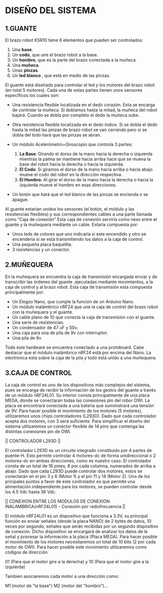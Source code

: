 # DISEÑO DEL SISTEMA
## 1.GUANTE
  El brazo robot KSR10 tiene 6 elementos que pueden ser controlados: 
 
 1.	 Una **base**.
 2.	 Un **codo**, que une el brazo robot a la base.
 3.	 Un **hombro**, que es la parte del brazo conectada a la muñeca.
 4.	 Una **muñeca**.
 5.	 Unas **pinzas**.
 6.	 Un **led blanco** , que está en medio de las pinzas.
  
  El guante está diseñado para controlar el led y los motores del brazo robot (en total 5 motores). 
  Cada una de estas partes tienen unos sensores específicos los cuales son:

  *	 Una resistencia flexible localizada en el dedo corazón. Esta se encarga de controlar la muñeca. Si doblamos hasta la mitad, 
         la muñeca del robot bajará. Cuando se dobla por completo el dedo la muñeca sube.
  *	 Otra resistencia flexible localizada en el dedo índice. 
         Si se dobla el dedo hasta la mitad las pinzas de brazo robot se van cerrando pero si se dobla del todo hará que las pinzas se abran.
  *	 Un módulo Acelerómetro+Giroscopio que controla 3 partes:
     1. **La Base**: Girando el dorso de la mano hacia la derecha o izquierda mientras la palma se mantiene hacia arriba hace que se mueva la base del robot hacia la derecha o hacia la izquierda.
     2. **El Codo**: Si giramos el dorso de la mano hacia arriba o hacia abajo mueve el codo del robot en la dirección respectiva.
     3. **El Hombro**: Al girar el dorso de la mano hacia la derecha o hacia la izquierda mueve el hombro en esas direcciones.
     
  *	 Un botón que hará que el led blanco de las pinzas se encienda o se apague.
  
  Al guante estarían unidos los sensores (el botón, el módulo y las resistencias flexibles) y sus correspondientes cables a una parte llamada como “Caja de conexión”
  Esta caja de conexión serviría como nexo entre el guante y la muñequera mediante un cable. Estaría compuesta por:
  * Unos leds de colores que uno indicaría si este encendido y otro se encendería si se está transmitiendo los datos a la caja de control.
  * Una pequeña placa baquelita.
  * 3 resistencias y un conector.

## 2.MUÑEQUERA
  En la muñequera se encuentra la caja de transmisión encargada enviar y de transcribir las órdenes del guante
  ,ejecutadas mediante movimientos, a la caja de control y al brazo robot.
  Esta caja de transmisión esta compuesta principalmente por:
  
  *	 Un Elegoo Nano, que cumple la función de un Arduino Nano. 
  *	 Un módulo inalámbrico nRF24 que une la caja de control del brazo robot con la muñequera y el guante.
  *	 Un cable plano de 10 que conecta la caja de transmisión con el guante.
  *	 Una serie de resistencias.
  *	 Un condensador de 47 uF y 50v.
  *	 Una caja para una de pila de 9v con interruptor.
  *	 Una  pila de 9v. 
 
  Todo este hardware se encuentra conectado a una protoboard. 
  Cabe destacar que el módulo inalámbrico nRF24 está por encima del Nano.
  La electrónica está sobre la caja de la pila y todo está unido a una muñequera.     
                                                                                                                                                            
 
## 3.CAJA DE CONTROL

  La caja de control es uno de los dispositivos más complejos del sistema, pues se encarga de recibir la información de los gestos del guante a través de un módulo nRF24L01.
  Su interior consta principalmente de una placa MEGA, donde se conectarán todas las conexiones pin del robor OWI. La placa se encontrará conectada a una bateria que 
  suministrará una tensión de 9V. Para hacer posible el movimiento de los motores (5 motores), utilizaremos unos chips controladores (L293D). Dado que cada controlador acepta 
  dos motores, con 3 será suficiente. Para simplificar el diseño del sistema utilizaremos un conector flexible de 14 pins que contenga las distintas conexiones pin de OWI.
  
|| CONTROLADOR L293D ||

  El controlador L293D es un circuito integrado constituido por 4 partes de puente-H. Esto permite controlar 4 motores-dc de forma unidireccional o 2 motores-dc en ambas
  direcciones, como es nuestro caso. El controlador consta de un total de 16 pines, 8 por cada columna, numerados de arriba a abajo. Dado que cada L293D puede controlar
  dos motores, estos se conectarán en el pin 3 y 6 (Motor 1) y el pin 11 y 14 (Motor 2). Uno de los pricipales puntos a favor de este controlador es que permite una alimentación
  independiente para los motores, se pueden controlar desde los 4.5 Vdc hasta 36 Vdc.
  
|| CONEXION ENTRE LOS MODULOS DE CONEXION INALAMBRICA(nRF24L01) - Conexión por radiofrecuencia ||

  El módulo nRF24L01 es un dispositivo que funciona a 3.3V, su principal función es enviar señales (desde la placa NANO) de 2 bytes de datos, 10 veces por segundo, señales que
  serán recibidas por un segundo dispositivo de conexión. Dicho dispositivo se encargará de analizar los datos de la señal y procesar la información a la placa (Placa MEGA).
  Para hacer posible el movimiento de los motores necesitaremos un total de 10 bits (2 por cada motor de OWI). Para hacer posible este movimiento utilizaremos como códigos
  de dirección: 
  
  01 (Para que el motor gire a la derecha) y 10 (Para que el motor gire a la izquierda)
  
  Tambien asociaremos cada motor a una dirección como: 
  
  M1 (motor de "la base") M2 (motor del "hombro")... 
